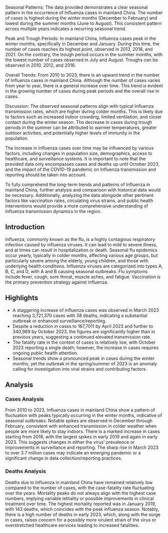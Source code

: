 Seasonal Patterns: 
The data provided demonstrates a clear seasonal pattern in the occurrence of Influenza cases in mainland China. The number of cases is highest during the winter months (December to February) and lowest during the summer months (June to August). This consistent pattern across multiple years indicates a recurring seasonal trend.

Peak and Trough Periods: 
In mainland China, Influenza cases peak in the winter months, specifically in December and January. During this time, the number of cases reaches its highest point, observed in 2013, 2018, and 2021. On the contrary, the trough period occurs in the summer months, with the lowest number of cases observed in July and August. Troughs can be observed in 2010, 2012, and 2016.

Overall Trends: 
From 2010 to 2023, there is an upward trend in the number of Influenza cases in mainland China. Although the number of cases varies from year to year, there is a general increase over time. This trend is evident in the growing number of cases during peak periods and the overall rise in cases.

Discussion: 
The observed seasonal patterns align with typical Influenza transmission rates, which are higher during colder months. This is likely due to factors such as increased indoor crowding, limited ventilation, and closer contact during the winter season. The decrease in cases during trough periods in the summer can be attributed to warmer temperatures, greater outdoor activities, and potentially higher levels of immunity in the population.

The increase in Influenza cases over time may be influenced by various factors, including changes in population size, demographics, access to healthcare, and surveillance systems. It is important to note that the provided data only encompasses cases and deaths up until October 2023, and the impact of the COVID-19 pandemic on Influenza transmission and reporting should be taken into account.

To fully comprehend the long-term trends and patterns of Influenza in mainland China, further analysis and comparison with historical data would be necessary. Additionally, analyzing the data alongside other pertinent factors like vaccination rates, circulating virus strains, and public health interventions would provide a more comprehensive understanding of Influenza transmission dynamics in the region.
## Introduction

Influenza, commonly known as the flu, is a highly contagious respiratory infection caused by influenza viruses. It can lead to mild to severe illness, and at times can result in hospitalization or death. Seasonal flu epidemics occur yearly, typically in colder months, affecting various age groups, but particularly severe among the elderly, young children, and those with underlying health conditions. Influenza viruses are categorized into types A, B, C, and D, with A and B causing seasonal outbreaks. Flu symptoms include fever, cough, sore throat, muscle aches, and fatigue. Vaccination is the primary prevention strategy against influenza.

## Highlights

- A staggering increase of influenza cases was observed in March 2023 reaching 3,721,370 cases with 38 deaths, indicating a substantial outbreak or enhanced surveillance/reporting. <br/>
- Despite a reduction in cases to 167,7011 by April 2023 and further to 340,969 by October 2023, the figures are significantly higher than in previous years, suggesting a continued elevated transmission rate. <br/>
- The fatality rate in the context of cases is relatively low, with October 2023 reporting a single death; however, the increase in cases requires ongoing public health attention. <br/>
- Seasonal trends show a pronounced peak in cases during the winter months, yet the outbreak in the spring/summer of 2023 is an anomaly calling for investigation into viral strains and contributing factors. <br/>

## Analysis

### Cases Analysis
From 2010 to 2023, Influenza cases in mainland China show a pattern of fluctuation with peaks typically occurring in the winter months, indicative of seasonal outbreaks. Notable spikes are observed in December through February, consistent with enhanced transmission in colder weather when people are more likely to stay indoors. There is a marked increase in cases starting from 2018, with the largest spikes in early 2019 and again in early 2023. This suggests changes in either the virus' prevalence or improvements in surveillance and reporting. The sharp rise in March 2023 to over 3.7 million cases may indicate an emerging pandemic or a significant change in data collection/reporting practices.

### Deaths Analysis
Deaths due to Influenza in mainland China have remained relatively low compared to the number of cases, with the case-fatality rate fluctuating over the years. Mortality peaks do not always align with the highest case numbers, implying variable lethality or possible improvements in clinical treatment over time. The highest mortality reported was in January 2019, with 143 deaths, which coincides with the peak influenza season. Notably, there is a high number of deaths in early 2023, which, along with the surge in cases, raises concern for a possibly more virulent strain of the virus or overstretched healthcare services leading to increased fatalities.
